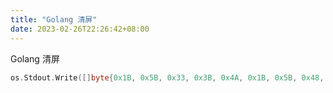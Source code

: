 ```yaml
---
title: "Golang 清屏"
date: 2023-02-26T22:26:42+08:00
---
```




Golang 清屏
```go
os.Stdout.Write([]byte{0x1B, 0x5B, 0x33, 0x3B, 0x4A, 0x1B, 0x5B, 0x48, 0x1B, 0x5B, 0x32, 0x4A})
```

